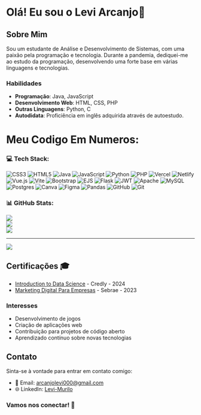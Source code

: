 # Olá! Eu sou o Levi Arcanjo👋

## Sobre Mim
Sou um estudante de Análise e Desenvolvimento de Sistemas, com uma paixão pela programação e tecnologia. Durante a pandemia, dediquei-me ao estudo da programação, desenvolvendo uma forte base em várias linguagens e tecnologias.

### Habilidades
- **Programação**: Java, JavaScript
- **Desenvolvimento Web**: HTML, CSS, PHP
- **Outras Linguagens**: Python, C
- **Autodidata**: Proficiência em inglês adquirida através de autoestudo.

# Meu Codigo Em Numeros:

### 💻 Tech Stack:
![CSS3](https://img.shields.io/badge/css3-%231572B6.svg?style=for-the-badge&logo=css3&logoColor=white) ![HTML5](https://img.shields.io/badge/html5-%23E34F26.svg?style=for-the-badge&logo=html5&logoColor=white) ![Java](https://img.shields.io/badge/java-%23ED8B00.svg?style=for-the-badge&logo=openjdk&logoColor=white) ![JavaScript](https://img.shields.io/badge/javascript-%23323330.svg?style=for-the-badge&logo=javascript&logoColor=%23F7DF1E) ![Python](https://img.shields.io/badge/python-3670A0?style=for-the-badge&logo=python&logoColor=ffdd54) ![PHP](https://img.shields.io/badge/php-%23777BB4.svg?style=for-the-badge&logo=php&logoColor=white) ![Vercel](https://img.shields.io/badge/vercel-%23000000.svg?style=for-the-badge&logo=vercel&logoColor=white) ![Netlify](https://img.shields.io/badge/netlify-%23000000.svg?style=for-the-badge&logo=netlify&logoColor=#00C7B7) ![Vue.js](https://img.shields.io/badge/vue.js-%2335495e.svg?style=for-the-badge&logo=vuedotjs&logoColor=%234FC08D) ![Vite](https://img.shields.io/badge/vite-%23646CFF.svg?style=for-the-badge&logo=vite&logoColor=white) ![Bootstrap](https://img.shields.io/badge/bootstrap-%238511FA.svg?style=for-the-badge&logo=bootstrap&logoColor=white) ![EJS](https://img.shields.io/badge/ejs-%23B4CA65.svg?style=for-the-badge&logo=ejs&logoColor=black) ![Flask](https://img.shields.io/badge/flask-%23000.svg?style=for-the-badge&logo=flask&logoColor=white) ![JWT](https://img.shields.io/badge/JWT-black?style=for-the-badge&logo=JSON%20web%20tokens) ![Apache](https://img.shields.io/badge/apache-%23D42029.svg?style=for-the-badge&logo=apache&logoColor=white) ![MySQL](https://img.shields.io/badge/mysql-4479A1.svg?style=for-the-badge&logo=mysql&logoColor=white) ![Postgres](https://img.shields.io/badge/postgres-%23316192.svg?style=for-the-badge&logo=postgresql&logoColor=white) ![Canva](https://img.shields.io/badge/Canva-%2300C4CC.svg?style=for-the-badge&logo=Canva&logoColor=white) ![Figma](https://img.shields.io/badge/figma-%23F24E1E.svg?style=for-the-badge&logo=figma&logoColor=white) ![Pandas](https://img.shields.io/badge/pandas-%23150458.svg?style=for-the-badge&logo=pandas&logoColor=white) ![GitHub](https://img.shields.io/badge/github-%23121011.svg?style=for-the-badge&logo=github&logoColor=white) ![Git](https://img.shields.io/badge/git-%23F05033.svg?style=for-the-badge&logo=git&logoColor=white)
### 📊 GitHub Stats:
![](https://github-readme-stats.vercel.app/api?username=arcanjo06&theme=vue-dark&hide_border=false&include_all_commits=true&count_private=true)<br/>
![](https://nirzak-streak-stats.vercel.app/?user=arcanjo06&theme=vue-dark&hide_border=false)<br/>
![](https://github-readme-stats.vercel.app/api/top-langs/?username=arcanjo06&theme=vue-dark&hide_border=false&include_all_commits=true&count_private=true&layout=compact)

---
[![](https://visitcount.itsvg.in/api?id=arcanjo06&icon=0&color=0)](https://visitcount.itsvg.in)

<!-- Proudly created with GPRM ( https://gprm.itsvg.in ) -->
  
## Certificações 🎓

- [Introduction to Data Science](https://www.credly.com/badges/0c1646db-8b13-4ff0-9137-10618f6d5b1a/linked_in_profile) - Credly - 2024
- [Marketing Digital Para Empresas](https://ava.sebrae.com.br/certificadoflash/modeloAvulso.asp?IdCertificado=62&CodAvaliacao=0&CodMaterial=0&ActivityId=2890&CodClassTrail=634&CodAluno=9332122&ConteudoProgramatico=S) - Sebrae - 2023

### Interesses
- Desenvolvimento de jogos
- Criação de aplicações web
- Contribuição para projetos de código aberto
- Aprendizado contínuo sobre novas tecnologias

## Contato
Sinta-se à vontade para entrar em contato comigo:

- 📧 Email: [arcanjolevi000@gmail.com](mailto:arcanjolevi000@gmail.com)
- 🌐 LinkedIn: [Levi-Murilo](https://www.linkedin.com/in/levi-murilo/)

### Vamos nos conectar! 🚀
